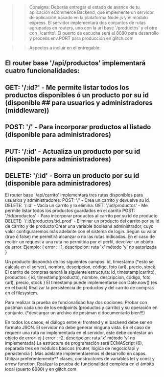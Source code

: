 >>Consigna: Deberás entregar el estado de avance de tu aplicación eCommerce Backend, que implemente un servidor de aplicación basado en la plataforma Node.js y el módulo express. El servidor implementará dos conjuntos de rutas agrupadas en routers, uno con la url base '/productos' y el otro con '/carrito'. El puerto de escucha será el 8080 para desarrollo y process.env.PORT para producción en glitch.com


>>Aspectos a incluir en el entregable: 

## El router base '/api/productos' implementará cuatro funcionalidades:
## GET: '/:id?' - Me permite listar todos los productos disponibles ó un producto por su id (disponible ## para usuarios y administradores (middleware))
## POST: '/' - Para incorporar productos al listado (disponible para administradores)
## PUT: '/:id' - Actualiza un producto por su id (disponible para administradores)
## DELETE: '/:id' - Borra un producto por su id (disponible para administradores)

El router base '/api/carrito' implementará tres rutas disponibles para usuarios y administradores:
POST: '/' - Crea un carrito y devuelve su id.
DELETE: '/:id' - Vacía un carrito y lo elimina.
GET: '/:id/productos' - Me permite listar todos los productos guardados en el carrito
POST: '/:id/productos' - Para incorporar productos al carrito por su id de producto
DELETE: '/:id/productos/:id_prod' - Eliminar un producto del carrito por su id de carrito y de producto
Crear una variable booleana administrador, cuyo valor configuraremos más adelante con el sistema de login. Según su valor (true ó false) me permitirá alcanzar o no las rutas indicadas. En el caso de recibir un request a una ruta no permitida por el perfil, devolver un objeto de error. Ejemplo: { error : -1, descripcion: ruta 'x' método 'y' no autorizada }

Un producto dispondrá de los siguientes campos:  id, timestamp (*esto se calcula en el server), nombre, descripcion, código, foto (url), precio, stock.
El carrito de compras tendrá la siguiente estructura: 
id, timestamp(carrito), productos: { id, timestamp(producto), nombre, descripcion, código, foto (url), precio, stock }
El timestamp puede implementarse con Date.now() (es en el back)
Realizar la persistencia de productos y del carrito de compras en el filesystem.

Para realizar la prueba de funcionalidad hay dos opciones:
Probar con postman cada uno de los endpoints (productos y carrito) y su operación en conjunto. (*descargar un archivo de postman o documentarlo bien!!!)

En todos los casos, el diálogo entre el frontend y el backend debe ser en formato JSON. El servidor no debe generar ninguna vista.
En el caso de requerir una ruta no implementada en el servidor, este debe contestar un objeto de error: ej { error : -2, descripcion: ruta 'x' método 'y' no implementada}
La estructura de programación será ECMAScript (6), separada tres en módulos básicos (router, lógica de negocio/api y persistencia ). Más adelante implementaremos el desarrollo en capas. Utilizar preferentemente** clases, constructores de variables let y const y arrow function.
Realizar la prueba de funcionalidad completa en el ámbito local (puerto 8080) y en glitch.com



